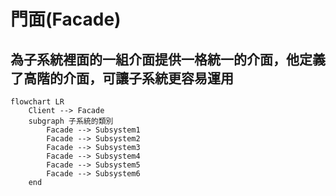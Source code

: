 # 門面(Facade)

## 為子系統裡面的一組介面提供一格統一的介面，他定義了高階的介面，可讓子系統更容易運用

```mermaid
flowchart LR
    Client --> Facade
    subgraph 子系統的類別
        Facade --> Subsystem1
        Facade --> Subsystem2
        Facade --> Subsystem3
        Facade --> Subsystem4
        Facade --> Subsystem5
        Facade --> Subsystem6
    end
```
